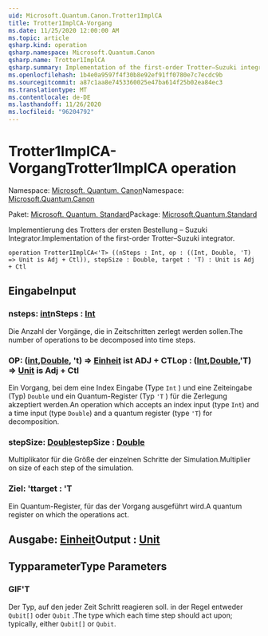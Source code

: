 ```yaml
---
uid: Microsoft.Quantum.Canon.Trotter1ImplCA
title: Trotter1ImplCA-Vorgang
ms.date: 11/25/2020 12:00:00 AM
ms.topic: article
qsharp.kind: operation
qsharp.namespace: Microsoft.Quantum.Canon
qsharp.name: Trotter1ImplCA
qsharp.summary: Implementation of the first-order Trotter–Suzuki integrator.
ms.openlocfilehash: 1b4e0a9597f4f30b8e92ef91ff0780e7c7ecdc9b
ms.sourcegitcommit: a87c1aa8e7453360025e47ba614f25b02ea84ec3
ms.translationtype: MT
ms.contentlocale: de-DE
ms.lasthandoff: 11/26/2020
ms.locfileid: "96204792"
---
```

# <a name="trotter1implca-operation"></a><span data-ttu-id="8b7a8-102">Trotter1ImplCA-Vorgang</span><span class="sxs-lookup"><span data-stu-id="8b7a8-102">Trotter1ImplCA operation</span></span>

<span data-ttu-id="8b7a8-103">Namespace: [Microsoft. Quantum. Canon](xref:Microsoft.Quantum.Canon)</span><span class="sxs-lookup"><span data-stu-id="8b7a8-103">Namespace: [Microsoft.Quantum.Canon](xref:Microsoft.Quantum.Canon)</span></span>

<span data-ttu-id="8b7a8-104">Paket: [Microsoft. Quantum. Standard](https://nuget.org/packages/Microsoft.Quantum.Standard)</span><span class="sxs-lookup"><span data-stu-id="8b7a8-104">Package: [Microsoft.Quantum.Standard](https://nuget.org/packages/Microsoft.Quantum.Standard)</span></span>


<span data-ttu-id="8b7a8-105">Implementierung des Trotters der ersten Bestellung – Suzuki Integrator.</span><span class="sxs-lookup"><span data-stu-id="8b7a8-105">Implementation of the first-order Trotter–Suzuki integrator.</span></span>

```qsharp
operation Trotter1ImplCA<'T> ((nSteps : Int, op : ((Int, Double, 'T) => Unit is Adj + Ctl)), stepSize : Double, target : 'T) : Unit is Adj + Ctl
```


## <a name="input"></a><span data-ttu-id="8b7a8-106">Eingabe</span><span class="sxs-lookup"><span data-stu-id="8b7a8-106">Input</span></span>

### <a name="nsteps--int"></a><span data-ttu-id="8b7a8-107">nsteps: [int](xref:microsoft.quantum.lang-ref.int)</span><span class="sxs-lookup"><span data-stu-id="8b7a8-107">nSteps : [Int](xref:microsoft.quantum.lang-ref.int)</span></span>

<span data-ttu-id="8b7a8-108">Die Anzahl der Vorgänge, die in Zeitschritten zerlegt werden sollen.</span><span class="sxs-lookup"><span data-stu-id="8b7a8-108">The number of operations to be decomposed into time steps.</span></span>


### <a name="op--intdoublet--unit--is-adj--ctl"></a><span data-ttu-id="8b7a8-109">OP: ([int](xref:microsoft.quantum.lang-ref.int),[Double](xref:microsoft.quantum.lang-ref.double), 't) => [Einheit](xref:microsoft.quantum.lang-ref.unit)  ist ADJ + CTL</span><span class="sxs-lookup"><span data-stu-id="8b7a8-109">op : ([Int](xref:microsoft.quantum.lang-ref.int),[Double](xref:microsoft.quantum.lang-ref.double),'T) => [Unit](xref:microsoft.quantum.lang-ref.unit)  is Adj + Ctl</span></span>

<span data-ttu-id="8b7a8-110">Ein Vorgang, bei dem eine Index Eingabe (Type `Int` ) und eine Zeiteingabe (Typ) `Double` und ein Quantum-Register (Typ `'T` ) für die Zerlegung akzeptiert werden.</span><span class="sxs-lookup"><span data-stu-id="8b7a8-110">An operation which accepts an index input (type `Int`) and a time input (type `Double`) and a quantum register (type `'T`) for decomposition.</span></span>


### <a name="stepsize--double"></a><span data-ttu-id="8b7a8-111">stepSize: [Double](xref:microsoft.quantum.lang-ref.double)</span><span class="sxs-lookup"><span data-stu-id="8b7a8-111">stepSize : [Double](xref:microsoft.quantum.lang-ref.double)</span></span>

<span data-ttu-id="8b7a8-112">Multiplikator für die Größe der einzelnen Schritte der Simulation.</span><span class="sxs-lookup"><span data-stu-id="8b7a8-112">Multiplier on size of each step of the simulation.</span></span>


### <a name="target--t"></a><span data-ttu-id="8b7a8-113">Ziel: 't</span><span class="sxs-lookup"><span data-stu-id="8b7a8-113">target : 'T</span></span>

<span data-ttu-id="8b7a8-114">Ein Quantum-Register, für das der Vorgang ausgeführt wird.</span><span class="sxs-lookup"><span data-stu-id="8b7a8-114">A quantum register on which the operations act.</span></span>



## <a name="output--unit"></a><span data-ttu-id="8b7a8-115">Ausgabe: [Einheit](xref:microsoft.quantum.lang-ref.unit)</span><span class="sxs-lookup"><span data-stu-id="8b7a8-115">Output : [Unit](xref:microsoft.quantum.lang-ref.unit)</span></span>



## <a name="type-parameters"></a><span data-ttu-id="8b7a8-116">Typparameter</span><span class="sxs-lookup"><span data-stu-id="8b7a8-116">Type Parameters</span></span>

### <a name="t"></a><span data-ttu-id="8b7a8-117">GIF</span><span class="sxs-lookup"><span data-stu-id="8b7a8-117">'T</span></span>

<span data-ttu-id="8b7a8-118">Der Typ, auf den jeder Zeit Schritt reagieren soll. in der Regel entweder `Qubit[]` oder `Qubit` .</span><span class="sxs-lookup"><span data-stu-id="8b7a8-118">The type which each time step should act upon; typically, either `Qubit[]` or `Qubit`.</span></span>
